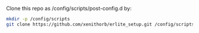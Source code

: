 Clone this repo as /config/scripts/post-config.d by:

```bash
mkdir -p /config/scripts
git clone https://github.com/xenithorb/erlite_setup.git /config/scripts/post-config.d
```
